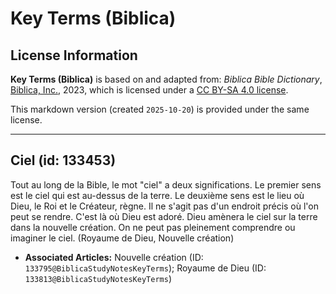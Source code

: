 # Key Terms (Biblica)

## License Information

**Key Terms (Biblica)** is based on and adapted from: _Biblica Bible Dictionary_, [Biblica, Inc.](https://www.biblica.com/), 2023, which is licensed under a [CC BY-SA 4.0 license](https://creativecommons.org/licenses/by-sa/4.0/legalcode.en).

This markdown version (created `2025-10-20`) is provided under the same license.



--------------------------------

## Ciel (id: 133453)

Tout au long de la Bible, le mot "ciel" a deux significations. Le premier sens est le ciel qui est au\-dessus de la terre. Le deuxième sens est le lieu où Dieu, le Roi et le Créateur, règne. Il ne s'agit pas d'un endroit précis où l'on peut se rendre. C'est là où Dieu est adoré. Dieu amènera le ciel sur la terre dans la nouvelle création. On ne peut pas pleinement comprendre ou imaginer le ciel. (Royaume de Dieu, Nouvelle création)

* **Associated Articles:** Nouvelle création (ID: `133795@BiblicaStudyNotesKeyTerms`); Royaume de Dieu (ID: `133813@BiblicaStudyNotesKeyTerms`)

